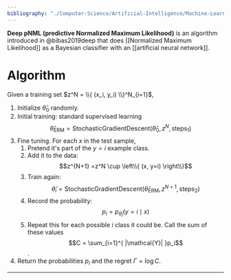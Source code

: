```yaml
---
bibliography: "./Computer-Science/Artificial-Intelligence/Machine-Learning/papers.bib"
---
```


**Deep pNML (predictive Normalized Maximum Likelihood)** is an algorithm introduced in @bibas2019deep that does [[Normalized Maximum Likelihood]] as a Bayesian classifier with an [[artificial neural network]]. 

# Algorithm

Given a training set $z^N = \\{ (x_i, y_i) \\}^N_{i=1}$,

1. Initialize $\hat\theta_0$ randomly.
2. Initial training: standard supervised learning $$\hat\theta_{\text{ERM}} = \mathsf{StochasticGradientDescent}\left(\hat\theta_0, z^N, \mathsf{steps}_1\right)$$
3. Fine tuning. For each $x$ in the test sample,
    1. Pretend it's part of the $y=i$ example class. 
    2. Add it to the data: $$z^{N+1} =z^N \cup \left\\{ (x, y=i) \right\\}$$
    3. Train again: $$\hat\theta_i = \mathsf{StochasticGradientDescent}\left(\hat\theta_{\text{ERM}}, z^{N+1}, \mathsf{steps}_2\right)$$
    4. Record the probability: $$p_i = p_{\hat\theta_i}\left(y = i \mid x\right)$$
    3. Repeat this for each possible $i$ class it could be. Call the sum of these values $$C = \sum_{i=1}^{ |\mathcal{Y}| }p_i$$.
4. Return the probabilities $p_i$ and the regret $\Gamma = \log C$.


---